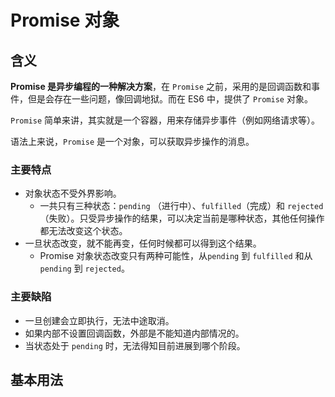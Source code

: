 # Promise 对象

## 含义

**Promise 是异步编程的一种解决方案**，在 `Promise` 之前，采用的是回调函数和事件，但是会存在一些问题，像回调地狱。而在 ES6 中，提供了 `Promise` 对象。

`Promise` 简单来讲，其实就是一个容器，用来存储异步事件（例如网络请求等）。

语法上来说，`Promise` 是一个对象，可以获取异步操作的消息。

### 主要特点

- 对象状态不受外界影响。
  - 一共只有三种状态：`pending` （进行中）、`fulfilled`（完成）和 `rejected`（失败）。只受异步操作的结果，可以决定当前是哪种状态，其他任何操作都无法改变这个状态。
- 一旦状态改变，就不能再变，任何时候都可以得到这个结果。
  - Promise 对象状态改变只有两种可能性，从`pending` 到 `fulfilled` 和从 `pending` 到 `rejected`。

### 主要缺陷

- 一旦创建会立即执行，无法中途取消。
- 如果内部不设置回调函数，外部是不能知道内部情况的。
- 当状态处于 `pending` 时，无法得知目前进展到哪个阶段。

## 基本用法
